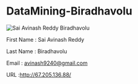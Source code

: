 # DataMining-Biradhavolu

![Sai Avinash Reddy Biradhavolu](http://i63.tinypic.com/n5m1y8.jpg)

First Name : Sai Avinash Reddy

Last Name  : Biradhavolu

Email      : avinash9240@gmail.com

URL        :http://67.205.136.88/
